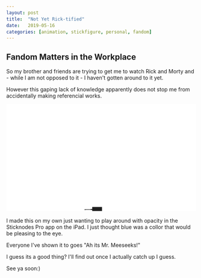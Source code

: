 ```yaml
---
layout: post
title:  "Not Yet Rick-tified"
date:   2019-05-16
categories: [animation, stickfigure, personal, fandom]
---
```


## Fandom Matters in the Workplace

So my brother and friends are trying to get me to watch Rick and Morty and - while I am not opposed to it - I haven't gotten around to it yet. 

However this gaping lack of knowledge apparently does not stop me from accidentally making referencial works. 

![](/assets/images/switchers.gif)

I made this on my own just wanting to play around with opacity in the Sticknodes Pro app on the iPad. I just thought blue was a collor that would be pleasing to the eye.

Everyone I've shown it to goes "Ah its Mr. Meeseeks!"

I guess its a good thing? I'll find out once I actually catch up I guess.

See ya soon:)
